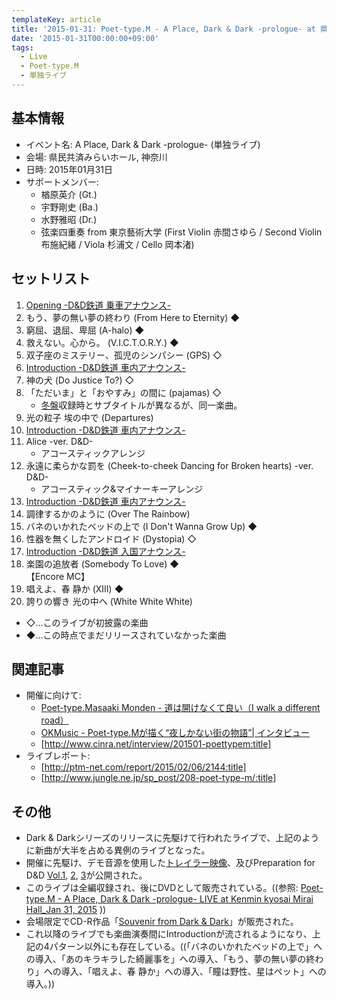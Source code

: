 ```yaml
---
templateKey: article
title: '2015-01-31: Poet-type.M - A Place, Dark & Dark -prologue- at 県民共済みらいホール'
date: '2015-01-31T00:00:00+09:00'
tags:
  - Live
  - Poet-type.M
  - 単独ライブ
---
```

## 基本情報

* イベント名: A Place, Dark & Dark -prologue- (単独ライブ)
* 会場: 県民共済みらいホール, 神奈川
* 日時: 2015年01月31日
* サポートメンバー:
  * 楢原英介 (Gt.)
  * 宇野剛史 (Ba.)
  * 水野雅昭 (Dr.)
  * 弦楽四重奏 from 東京藝術大学 (First Violin 赤間さゆら / Second Violin 布施紀緒 / Viola 杉浦文 / Cello 岡本渚)

## セットリスト

1. [Opening -D&D鉄道 乗車アナウンス-](/articles/2015-01-31-000002)
1. もう、夢の無い夢の終わり (From Here to Eternity) ◆
1. 窮屈、退屈、卑屈 (A-halo) ◆
1. 救えない。心から。 (V.I.C.T.O.R.Y.) ◆
1. 双子座のミステリー、孤児のシンパシー (GPS) ◇
1. [Introduction -D&D鉄道 車内アナウンス-](/articles/2015-01-31-000003)
1. 神の犬 (Do Justice To?) ◇
1. 「ただいま」と「おやすみ」の間に (pajamas) ◇
   * [冬盤](/articles/2016-02-17-000000)収録時とサブタイトルが異なるが、同一楽曲。
1. 光の粒子 埃の中で (Departures)
1. [Introduction -D&D鉄道 車内アナウンス-](/articles/2015-01-31-000004)
1. Alice -ver. D&D-
   * アコースティックアレンジ
1. 永遠に柔らかな罰を (Cheek-to-cheek Dancing for Broken hearts) -ver. D&D-
   * アコースティック&マイナーキーアレンジ
1. [Introduction -D&D鉄道 車内アナウンス-](/articles/2015-01-31-000005)
1. 調律するかのように (Over The Rainbow)
1. バネのいかれたベッドの上で (I Don't Wanna Grow Up) ◆
1. 性器を無くしたアンドロイド (Dystopia) ◇
1. [Introduction -D&D鉄道 入国アナウンス-](/articles/2015-01-31-000006)
1. 楽園の追放者 (Somebody To Love) ◆<br>
   【Encore MC】
1. 唱えよ、春 静か (XIII) ◆
1. 誇りの響き 光の中へ (White White White)

<!--/-->
* ◇…このライブが初披露の楽曲
* ◆…この時点でまだリリースされていなかった楽曲

## 関連記事

* 開催に向けて:
  * [Poet-type.Masaaki Monden - 道は開けなくて良い（I walk a different road）](http://masaakimonden.tumblr.com/post/109193911302/)
  * [OKMusic - Poet-type.Mが描く“夜しかない街の物語”| インタビュー](http://okmusic.jp/#!/ups/interviews/2269)
  * [http://www.cinra.net/interview/201501-poettypem:title]
* ライブレポート:
  * [http://ptm-net.com/report/2015/02/06/2144:title]
  * [http://www.jungle.ne.jp/sp_post/208-poet-type-m/:title]

## その他

* Dark & Darkシリーズのリリースに先駆けて行われたライブで、上記のように新曲が大半を占める異例のライブとなった。
* 開催に先駆け、デモ音源を使用した[トレイラー映像](https://www.youtube.com/watch?v=wMZvLuVxfRU)、及びPreparation for D&D [Vol.1](https://www.youtube.com/watch?v=J_PRkmhgNnw), [2](https://www.youtube.com/watch?v=4Vn6webgl04), [3](https://www.youtube.com/watch?v=YEJlKn-Nh4g)が公開された。
* このライブは全編収録され、後にDVDとして販売されている。((参照: [Poet-type.M - A Place, Dark & Dark -prologue- LIVE at Kenmin kyosai Mirai Hall_Jan 31, 2015](/articles/2015-09-26-000002) ))
* 会場限定でCD-R作品「[Souvenir from Dark & Dark](/articles/2015-01-31-000000)」が販売された。
* これ以降のライブでも楽曲演奏間にIntroductionが流されるようになり、上記の4パターン以外にも存在している。((「バネのいかれたベッドの上で」への導入、「あのキラキラした綺麗事を」への導入、「もう、夢の無い夢の終わり」への導入、「唱えよ、春 静か」への導入、「瞳は野性、星はペット」への導入。))

